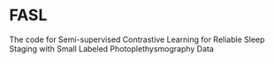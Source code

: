 # FASL
The code for Semi-supervised Contrastive Learning for Reliable Sleep Staging with Small Labeled Photoplethysmography Data
